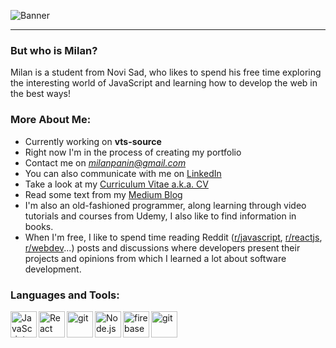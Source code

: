 ![Banner](https://res.cloudinary.com/dvpigocv1/image/upload/v1622330536/carbon1_sv3ml3.png)

---

### But who is Milan?
Milan is a student from Novi Sad, who likes to spend his free time exploring the interesting world of JavaScript and learning how to develop the web in the best ways! 

### More About Me:

- Currently working on **vts-source**
- Right now I'm in the process of creating my portfolio
- Contact me on *milanpanin@gmail.com*
- You can also communicate with me on [LinkedIn](https://www.linkedin.com/in/milan-panin/)
- Take a look at my [Curriculum Vitae a.k.a. CV](https://drive.google.com/file/d/1bUqvGumVsiZvxlQROHILKbdpVcYewtK1/view?usp=sharing)
- Read some text from my [Medium Blog](https://medium.com/@milanpanin)
- I'm also an old-fashioned programmer, along learning through video tutorials and courses from Udemy, I also like to find information in books.
- When I'm free, I like to spend time reading Reddit ([r/javascript](https://www.reddit.com/r/javascript/top/?t=month), [r/reactjs](https://www.reddit.com/r/reactjs/top/?t=month), [r/webdev](https://www.reddit.com/r/webdev/top/?t=month)...) posts and discussions where developers present their projects and opinions from which I learned a lot about software development. 

### Languages and Tools:

<a href="https://developer.mozilla.org/en-US/docs/Web/JavaScript" target="_blank"> <img align="left" alt="JavaScript" height ="42px"  src="https://res.cloudinary.com/dvpigocv1/image/upload/v1622575263/GitHub/Profile%20README/js.svg"> </a>
<a href="https://reactjs.org/" target="_blank"> <img align="left" alt="React" height ="42px" src="https://res.cloudinary.com/dvpigocv1/image/upload/v1622575468/GitHub/Profile%20README/react.svg"></a>
<a href="https://git-scm.com/" target="_blank"> <img src="https://res.cloudinary.com/dvpigocv1/image/upload/v1622574448/GitHub/Profile%20README/Vue.js_Logo_2.svg" align="left" alt="git" height='42px'/> </a>
<a href="https://nodejs.org" target="_blank"><img align="left" alt="Node.js" height ="42px" src="https://res.cloudinary.com/dvpigocv1/image/upload/v1622575632/GitHub/Profile%20README/nodeee.svg"></a>
<a href="https://firebase.google.com/" target="_blank"> <img align="left" src="https://res.cloudinary.com/dvpigocv1/image/upload/v1622575691/GitHub/Profile%20README/firebase.svg" alt="firebase" height ="42px"/> </a>
<a href="https://git-scm.com/" target="_blank"> <img src="https://res.cloudinary.com/dvpigocv1/image/upload/v1622575744/GitHub/Profile%20README/git.svg" align="left" alt="git" height='42px'/> </a>
<br/><br/>
